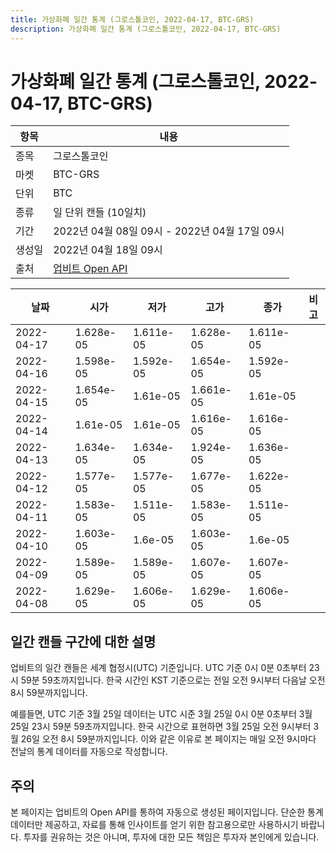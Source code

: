 ```yaml
---
title: 가상화폐 일간 통계 (그로스톨코인, 2022-04-17, BTC-GRS)
description: 가상화폐 일간 통계 (그로스톨코인, 2022-04-17, BTC-GRS)
---
```



가상화폐 일간 통계 (그로스톨코인, 2022-04-17, BTC-GRS)
===

|항목|내용|
|--|--|
|종목|그로스톨코인|
|마켓|BTC-GRS|
|단위|BTC|
|종류|일 단위 캔들 (10일치)|
|기간|2022년 04월 08일 09시 - 2022년 04월 17일 09시|
|생성일|2022년 04월 18일 09시|
|출처|[업비트 Open API](https://docs.upbit.com)|


|날짜|시가|저가|고가|종가|비고|
|--|--|--|--|--|--|
|2022-04-17|1.628e-05|1.611e-05|1.628e-05|1.611e-05|    |
|2022-04-16|1.598e-05|1.592e-05|1.654e-05|1.592e-05|    |
|2022-04-15|1.654e-05|1.61e-05|1.661e-05|1.61e-05|    |
|2022-04-14|1.61e-05|1.61e-05|1.616e-05|1.616e-05|    |
|2022-04-13|1.634e-05|1.634e-05|1.924e-05|1.636e-05|    |
|2022-04-12|1.577e-05|1.577e-05|1.677e-05|1.622e-05|    |
|2022-04-11|1.583e-05|1.511e-05|1.583e-05|1.511e-05|    |
|2022-04-10|1.603e-05|1.6e-05|1.603e-05|1.6e-05|    |
|2022-04-09|1.589e-05|1.589e-05|1.607e-05|1.607e-05|    |
|2022-04-08|1.629e-05|1.606e-05|1.629e-05|1.606e-05|    |


일간 캔들 구간에 대한 설명
---


업비트의 일간 캔들은 세계 협정시(UTC) 기준입니다. 
UTC 기준 0시 0분 0초부터 23시 59분 59초까지입니다. 
한국 시간인 KST 기준으로는 전일 오전 9시부터 다음날 오전 8시 59분까지입니다. 


예를들면, UTC 기준 3월 25일 데이터는 UTC 시준 3월 25일 0시 0분 0초부터 3월 25일 23시 59분 59초까지입니다. 
한국 시간으로 표현하면 3월 25일 오전 9시부터 3월 26일 오전 8시 59분까지입니다. 
이와 같은 이유로 본 페이지는 매일 오전 9시마다 전날의 통계 데이터를 자동으로 작성합니다. 


주의
---


본 페이지는 업비트의 Open API를 통하여 자동으로 생성된 페이지입니다. 
단순한 통계 데이터만 제공하고, 자료를 통해 인사이트를 얻기 위한 참고용으로만 사용하시기 바랍니다. 
투자를 권유하는 것은 아니며, 투자에 대한 모든 책임은 투자자 본인에게 있습니다. 
